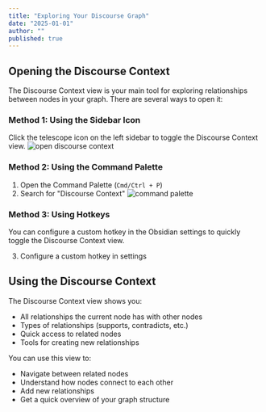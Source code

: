 ```yaml
---
title: "Exploring Your Discourse Graph"
date: "2025-01-01"
author: ""
published: true
---
```


## Opening the Discourse Context

The Discourse Context view is your main tool for exploring relationships between nodes in your graph. There are several ways to open it:

### Method 1: Using the Sidebar Icon

Click the telescope icon on the left sidebar to toggle the Discourse Context view.
![open discourse context](https://firebasestorage.googleapis.com/v0/b/firescript-577a2.appspot.com/o/imgs%2Fapp%2Fdiscourse-graphs%2FE10krHZcDM.png?alt=media&token=c1796a9f-7e51-437f-913d-91f5433d9bab)

### Method 2: Using the Command Palette

1. Open the Command Palette (`Cmd/Ctrl + P`)
2. Search for "Discourse Context"
![command palette](https://firebasestorage.googleapis.com/v0/b/firescript-577a2.appspot.com/o/imgs%2Fapp%2Fdiscourse-graphs%2F5ybScaQISO.png?alt=media&token=2b36f0e7-4247-47b7-a53d-c784dfd4609b)

### Method 3: Using Hotkeys

You can configure a custom hotkey in the Obsidian settings to quickly toggle the Discourse Context view.

3. Configure a custom hotkey in settings

## Using the Discourse Context

The Discourse Context view shows you:
- All relationships the current node has with other nodes
- Types of relationships (supports, contradicts, etc.)
- Quick access to related nodes
- Tools for creating new relationships

You can use this view to:
- Navigate between related nodes
- Understand how nodes connect to each other
- Add new relationships
- Get a quick overview of your graph structure